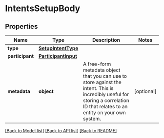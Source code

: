 # IntentsSetupBody

## Properties
Name | Type | Description | Notes
------------ | ------------- | ------------- | -------------
**type** | [**SetupIntentType**](SetupIntentType.md) |  | 
**participant** | [**ParticipantInput**](ParticipantInput.md) |  | 
**metadata** | **object** | A free-form metadata object that you can use to store against the intent. This is incredibly useful for storing a correlation ID that relates to an entity on your own system. | [optional] 

[[Back to Model list]](../README.md#documentation-for-models) [[Back to API list]](../README.md#documentation-for-api-endpoints) [[Back to README]](../README.md)

